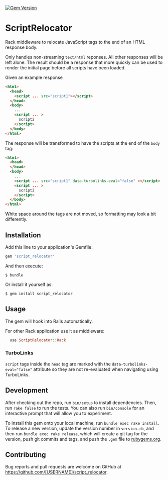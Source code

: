 [![Gem Version](https://badge.fury.io/rb/script_relocator.svg)](https://badge.fury.io/rb/script_relocator)

# ScriptRelocator

Rack middleware to relocate JavaScript tags to the end of an HTML response body.

Only handles non-streaming `text/html` reponses.  All other responses will be left alone.
The result should be a response that more quickly can be used to render the initial page before all
scripts have been loaded.

Given an example response

```html
<html>
  <head>
    <script ... src="script1"></script>
  </head>
  <body>
    ...
    <script ... >
      script2
    </script>
  </body>
</html>
```

The response will be transformed to have the scripts at the end of the `body` tag:

```html
<html>
  <head>
  </head>
  <body>
    ...
    <script ... src="script1" data-turbolinks-eval="false" ></script>
    <script ... >
      script2
    </script>
  </body>
</html>
```

White space around the tags are not moved, so formatting may look a bit differently.


## Installation

Add this line to your application's Gemfile:

```ruby
gem 'script_relocator'
```

And then execute:

    $ bundle

Or install it yourself as:

    $ gem install script_relocator

## Usage

The gem will hook into Rails automatically.

For other Rack application use it as middleware:

```ruby
  use ScriptRelocator::Rack
```

### TurboLinks

`script` tags inside the `head` tag are marked with the `data-turbolinks-eval="false"` attribute so
 they are not re-evaluated when navigating using TurboLinks.


## Development

After checking out the repo, run `bin/setup` to install dependencies. Then, run `rake false` to run the tests. You can also run `bin/console` for an interactive prompt that will allow you to experiment.

To install this gem onto your local machine, run `bundle exec rake install`. To release a new version, update the version number in `version.rb`, and then run `bundle exec rake release`, which will create a git tag for the version, push git commits and tags, and push the `.gem` file to [rubygems.org](https://rubygems.org).

## Contributing

Bug reports and pull requests are welcome on GitHub at https://github.com/[USERNAME]/script_relocator.
